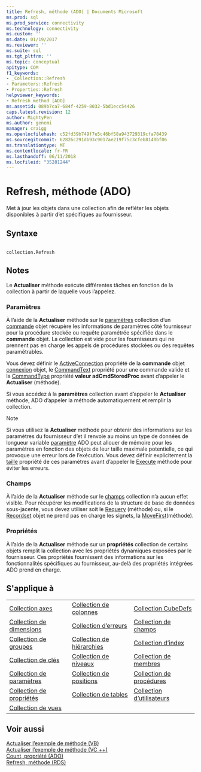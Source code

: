 ```yaml
---
title: Refresh, méthode (ADO) | Documents Microsoft
ms.prod: sql
ms.prod_service: connectivity
ms.technology: connectivity
ms.custom: ''
ms.date: 01/19/2017
ms.reviewer: ''
ms.suite: sql
ms.tgt_pltfrm: ''
ms.topic: conceptual
apitype: COM
f1_keywords:
- _Collection::Refresh
- Parameters::Refresh
- Properties::Refresh
helpviewer_keywords:
- Refresh method [ADO]
ms.assetid: 089b7ca7-684f-4259-8032-5bd1ecc54426
caps.latest.revision: 12
author: MightyPen
ms.author: genemi
manager: craigg
ms.openlocfilehash: c52fd39b749f7e5c46bf58a943729319cfa78439
ms.sourcegitcommit: 62826c291db93c9017ae219f75c3cfeb8140bf06
ms.translationtype: MT
ms.contentlocale: fr-FR
ms.lasthandoff: 06/11/2018
ms.locfileid: "35281244"
---
```

# <a name="refresh-method-ado"></a>Refresh, méthode (ADO)
Met à jour les objets dans une collection afin de refléter les objets disponibles à partir d’et spécifiques au fournisseur.  
  
## <a name="syntax"></a>Syntaxe  
  
```  
  
collection.Refresh  
```  
  
## <a name="remarks"></a>Notes  
 Le **Actualiser** méthode exécute différentes tâches en fonction de la collection à partir de laquelle vous l’appelez.  
  
### <a name="parameters"></a>Paramètres  
 À l’aide de la **Actualiser** méthode sur le [paramètres](../../../ado/reference/ado-api/parameters-collection-ado.md) collection d’un [commande](../../../ado/reference/ado-api/command-object-ado.md) objet récupère les informations de paramètres côté fournisseur pour la procédure stockée ou requête paramétrée spécifiée dans le **commande** objet. La collection est vide pour les fournisseurs qui ne prennent pas en charge les appels de procédures stockées ou des requêtes paramétrables.  
  
 Vous devez définir le [ActiveConnection](../../../ado/reference/ado-api/activeconnection-property-ado.md) propriété de la **commande** objet [connexion](../../../ado/reference/ado-api/connection-object-ado.md) objet, le [CommandText](../../../ado/reference/ado-api/commandtext-property-ado.md) propriété pour une commande valide et la [CommandType](../../../ado/reference/ado-api/commandtype-property-ado.md) propriété **valeur adCmdStoredProc** avant d’appeler le **Actualiser** (méthode).  
  
 Si vous accédez à la **paramètres** collection avant d’appeler le **Actualiser** méthode, ADO d’appeler la méthode automatiquement et remplir la collection.  
  
> [!NOTE]
>  Si vous utilisez la **Actualiser** méthode pour obtenir des informations sur les paramètres du fournisseur d’et il renvoie au moins un type de données de longueur variable [paramètre](../../../ado/reference/ado-api/parameter-object.md) ADO peut allouer de mémoire pour les paramètres en fonction des objets de leur taille maximale potentielle, ce qui provoque une erreur lors de l’exécution. Vous devez définir explicitement la [taille](../../../ado/reference/ado-api/size-property-ado-parameter.md) propriété de ces paramètres avant d’appeler le [Execute](../../../ado/reference/ado-api/execute-method-ado-command.md) méthode pour éviter les erreurs.  
  
### <a name="fields"></a>Champs  
 À l’aide de la **Actualiser** méthode sur le [champs](../../../ado/reference/ado-api/fields-collection-ado.md) collection n’a aucun effet visible. Pour récupérer les modifications de la structure de base de données sous-jacente, vous devez utiliser soit le [Requery](../../../ado/reference/ado-api/requery-method.md) (méthode) ou, si le [Recordset](../../../ado/reference/ado-api/recordset-object-ado.md) objet ne prend pas en charge les signets, la [MoveFirst](../../../ado/reference/ado-api/movefirst-movelast-movenext-and-moveprevious-methods-ado.md)(méthode).  
  
### <a name="properties"></a>Propriétés  
 À l’aide de la **Actualiser** méthode sur un **propriétés** collection de certains objets remplit la collection avec les propriétés dynamiques exposées par le fournisseur. Ces propriétés fournissent des informations sur les fonctionnalités spécifiques au fournisseur, au-delà des propriétés intégrées ADO prend en charge.  
  
## <a name="applies-to"></a>S'applique à  
  
||||  
|-|-|-|  
|[Collection axes](../../../ado/reference/ado-md-api/axes-collection-ado-md.md)|[Collection de colonnes](../../../ado/reference/adox-api/columns-collection-adox.md)|[Collection CubeDefs](../../../ado/reference/ado-md-api/cubedefs-collection-ado-md.md)|  
|[Collection de dimensions](../../../ado/reference/ado-md-api/dimensions-collection-ado-md.md)|[Collection d’erreurs](../../../ado/reference/ado-api/errors-collection-ado.md)|[Collection de champs](../../../ado/reference/ado-api/fields-collection-ado.md)|  
|[Collection de groupes](../../../ado/reference/adox-api/groups-collection-adox.md)|[Collection de hiérarchies](../../../ado/reference/ado-md-api/hierarchies-collection-ado-md.md)|[Collection d’index](../../../ado/reference/adox-api/indexes-collection-adox.md)|  
|[Collection de clés](../../../ado/reference/adox-api/keys-collection-adox.md)|[Collection de niveaux](../../../ado/reference/ado-md-api/levels-collection-ado-md.md)|[Collection de membres](../../../ado/reference/ado-md-api/members-collection-ado-md.md)|  
|[Collection de paramètres](../../../ado/reference/ado-api/parameters-collection-ado.md)|[Collection de positions](../../../ado/reference/ado-md-api/positions-collection-ado-md.md)|[Collection de procédures](../../../ado/reference/adox-api/procedures-collection-adox.md)|  
|[Collection de propriétés](../../../ado/reference/ado-api/properties-collection-ado.md)|[Collection de tables](../../../ado/reference/adox-api/tables-collection-adox.md)|[Collection d’utilisateurs](../../../ado/reference/adox-api/users-collection-adox.md)|  
|[Collection de vues](../../../ado/reference/adox-api/views-collection-adox.md)|||  
  
## <a name="see-also"></a>Voir aussi  
 [Actualiser l’exemple de méthode (VB)](../../../ado/reference/ado-api/refresh-method-example-vb.md)   
 [Actualiser l’exemple de méthode (VC ++)](../../../ado/reference/ado-api/refresh-method-example-vc.md)   
 [Count, propriété (ADO)](../../../ado/reference/ado-api/count-property-ado.md)   
 [Refresh, méthode (RDS)](../../../ado/reference/rds-api/refresh-method-rds.md)
